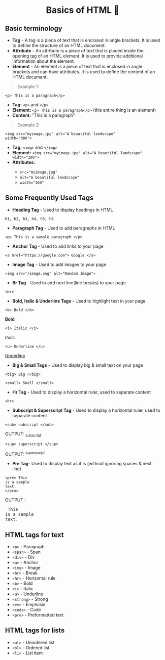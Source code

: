 <h1 align="center"> Basics of HTML  🚀</h1>

## Basic terminology
- **Tag** - A tag is a piece of text that is enclosed in angle brackets. It is used to define the structure of an HTML document.
- **Attribute** - An attribute is a piece of text that is placed inside the opening tag of an HTML element. It is used to provide additional information about the element.
- **Element** - An element is a piece of text that is enclosed in angle brackets and can have attributes. It is used to define the content of an HTML document.



> Example 1:

<code>&lt;p&gt; This is a paragraph&lt;/p&gt;</code>

<ul>
    <li><strong>Tag:</strong> <code>&lt;p&gt;</code> and <code>&lt;/p&gt;</code></li>
    <li><strong>Element:</strong> <code>&lt;p&gt; This is a paragraph&lt;/p&gt;</code> (this entire thing is an element)</li>
    <li><strong>Content:</strong> "This is a paragraph"</li>
</ul>

> Example 2:  

<code>&lt;img src="myimage.jpg" alt="A beautiful landscape" width="300"&gt;</code>

<ul>
    <li><strong>Tag:</strong> <code>&lt;img&gt;</code> and <code>&lt;/img&gt;</code></li>
    <li><strong>Element:</strong> <code>&lt;img src="myimage.jpg" alt="A beautiful landscape" width="300"&gt;</code></li>
    <li><strong>Attributes:</strong></li>
        <ul>
            <li><code>src="myimage.jpg"</code></li>
            <li><code>alt="A beautiful landscape"</code></li>
            <li><code>width="300"</code></li>
        </ul>
</ul>

## Some Frequently Used Tags 
- **Heading Tag** - Used to display headings in HTML
```
h1, h2, h3, h4, h5, h6 
```

- **Paragraph Tag** - Used to add paragraphs in HTML
``` 
<p> This is a sample paragraph </p> 
```

- **Anchor Tag** - Used to add links to your page
``` 
<a href="https://google.com"> Google </a>  
```

- **Image Tag** - Used to add images to your page
```
<img src="/image.png" alt="Random Image">
```

- **Br Tag** - Used to add next line(line breaks) to your page
```
<br>
```

- **Bold, Italic & Underline Tags** - Used to highlight text in your page
``` 
<b> Bold </b> 
```  
<b> Bold </b>

```
<i> Italic </i> 
``` 
<i> Italic </i>

```
<u> Underline </u> 
``` 
<u> Underline </u>

- **Big & Small Tags** - Used to display big & small text on your page
```
<big> Big </big>
``` 

```
<small> Small </small>
```

- **Hr Tag** - Used to display a horizontal ruler, used to separate content
``` 
<hr>
```

- **Subscript & Superscript Tag** - Used to display a horizontal ruler, used to separate content
```
<sub> subscript </sub>
```
OUTPUT: 
<sub> subscript </sub>

```
<sup> superscript </sup>
```
OUTPUT: 
<sup> superscript </sup>

- **Pre Tag**- Used to display text as it is (without ignoring spaces & next line)

``` 
<pre> This
is a sample
text.
</pre>
```
OUTPUT : 
<pre> This
is a sample
text.
</pre>

## HTML tags for text
- ```<p>``` - Paragraph
- ```<span>``` - Span
- ```<div>``` - Div
- ```<a>``` - Anchor
- ```<img>``` - Image
- ```<br>``` - Break
- ```<hr>``` - Horizontal rule
- ```<b>``` - Bold
- ```<i>``` - Italic
- ```<u>``` - Underline
- ```<strong>``` - Strong
- ```<em>``` - Emphasis
- ```<code>``` - Code
- ```<pre>``` - Preformatted text

## HTML tags for lists
- ```<ul>``` - Unordered list
- ```<ol>``` - Ordered list
- ```<li>``` - List item


##
